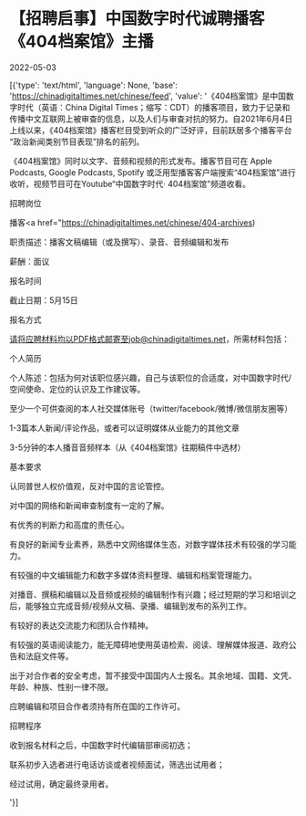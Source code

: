 # 【招聘启事】中国数字时代诚聘播客《404档案馆》主播

2022-05-03

[{'type': 'text/html', 'language': None, 'base': 'https://chinadigitaltimes.net/chinese/feed', 'value': '《404档案馆》是中国数字时代（英语：China Digital Times；缩写：CDT）的播客项目，致力于记录和传播中文互联网上被审查的信息，以及人们与审查对抗的努力。自2021年6月4日上线以来，《404档案馆》播客栏目受到听众的广泛好评，目前跃居多个播客平台 “政治新闻类别节目表现”排名的前列。

《404档案馆》同时以文字、音频和视频的形式发布。播客节目可在 Apple Podcasts, Google Podcasts, Spotify 或泛用型播客客户端搜索“404档案馆”进行收听，视频节目可在Youtube“中国数字时代· 404档案馆”频道收看。













招聘岗位

播客<a href="https://chinadigitaltimes.net/chinese/404-archives)

职责描述：播客文稿编辑（或及撰写）、录音、音频编辑和发布

薪酬：面议

报名时间

截止日期：5月15日

报名方式

请将应聘材料均以PDF格式邮寄至job@chinadigitaltimes.net，所需材料包括：



个人简历

个人陈述：包括为何对该职位感兴趣，自己与该职位的合适度，对中国数字时代/空间使命、定位的认识及工作建议等。

至少一个可供查阅的本人社交媒体账号（twitter/facebook/微博/微信朋友圈等）

1-3篇本人新闻/评论作品，或者可以证明媒体从业能力的其他文章

3-5分钟的本人播音音频样本（从《404档案馆》往期稿件中选材）



基本要求



认同普世人权价值观，反对中国的言论管控。

对中国的网络和新闻审查制度有一定的了解。

有优秀的判断力和高度的责任心。

有良好的新闻专业素养，熟悉中文网络媒体生态，对数字媒体技术有较强的学习能力。

有较强的中文编辑能力和数字多媒体资料整理、编辑和档案管理能力。

对播音、撰稿和编辑以及音频或视频的编辑制作有兴趣；经过短期的学习和培训之后，能够独立完成音频/视频从文稿、录播、编辑到发布的系列工作。

有较好的表达交流能力和团队合作精神。

有较强的英语阅读能力，能无障碍地使用英语检索、阅读、理解媒体报道、政府公告和法庭文件等。

出于对合作者的安全考虑，暂不接受中国国内人士报名。其余地域、国籍、文凭、年龄、种族、性别一律不限。

应聘编辑和项目合作者须持有所在国的工作许可。



招聘程序



收到报名材料之后，中国数字时代编辑部审阅初选；

联系初步入选者进行电话访谈或者视频面试，筛选出试用者；

经过试用，确定最终录用者。

'}]